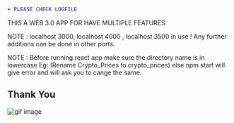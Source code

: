 ```diff
+ PLEASE CHECK LOGFILE
```

THIS A WEB 3.0 APP FOR HAVE MULTIPLE FEATURES

NOTE : localhost 3000, localhost 4000 , localhost 3500 in use ! 
Any further additions can be done in other ports.

NOTE : Before running react app make sure the directory name is in lowercase
Eg: (Rename Crypto_Prices to crypto_prices) else npm start will give error and will ask you to cange the same.

## Thank You

![gif image](https://media.giphy.com/media/DdpmhAQpQZzwHSrQ3f/giphy.gif)
